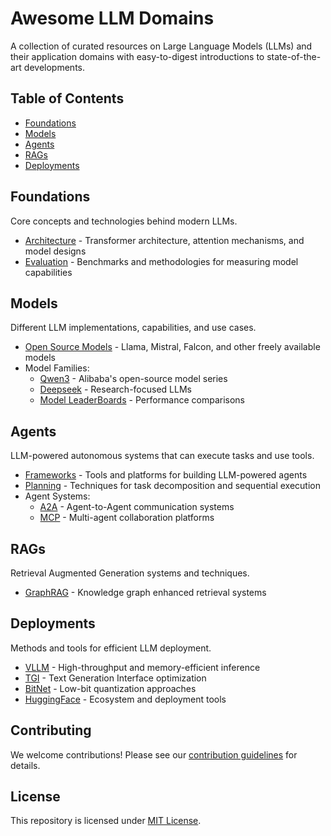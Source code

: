 # Awesome LLM Domains

A collection of curated resources on Large Language Models (LLMs) and their application domains with easy-to-digest introductions to state-of-the-art developments.

## Table of Contents

- [Foundations](#foundations)
- [Models](#models)
- [Agents](#agents)
- [RAGs](#rags)
- [Deployments](#deployments)

## Foundations

Core concepts and technologies behind modern LLMs.

- [Architecture](Foundations/Architecture.md) - Transformer architecture, attention mechanisms, and model designs
- [Evaluation](Foundations/Evaluation.md) - Benchmarks and methodologies for measuring model capabilities

## Models

Different LLM implementations, capabilities, and use cases.

- [Open Source Models](Models/Open_Source_Models.md) - Llama, Mistral, Falcon, and other freely available models
- Model Families:
  - [Qwen3](Models/Qwen3) - Alibaba's open-source model series
  - [Deepseek](Models/Deepseek) - Research-focused LLMs
  - [Model LeaderBoards](Models/Model%20LeaderBoards) - Performance comparisons

## Agents

LLM-powered autonomous systems that can execute tasks and use tools.

- [Frameworks](Agents/Frameworks.md) - Tools and platforms for building LLM-powered agents
- [Planning](Agents/Planning.md) - Techniques for task decomposition and sequential execution
- Agent Systems:
  - [A2A](Agents/A2A) - Agent-to-Agent communication systems
  - [MCP](Agents/MCP) - Multi-agent collaboration platforms

## RAGs

Retrieval Augmented Generation systems and techniques.

- [GraphRAG](RAGs/GraphRAG) - Knowledge graph enhanced retrieval systems

## Deployments

Methods and tools for efficient LLM deployment.

- [VLLM](Deployments/VLLM) - High-throughput and memory-efficient inference
- [TGI](Deployments/TGI) - Text Generation Interface optimization
- [BitNet](Deployments/BitNet) - Low-bit quantization approaches
- [HuggingFace](Deployments/HuggingFace) - Ecosystem and deployment tools

## Contributing

We welcome contributions! Please see our [contribution guidelines](CONTRIBUTING.md) for details.

## License

This repository is licensed under [MIT License](LICENSE).
